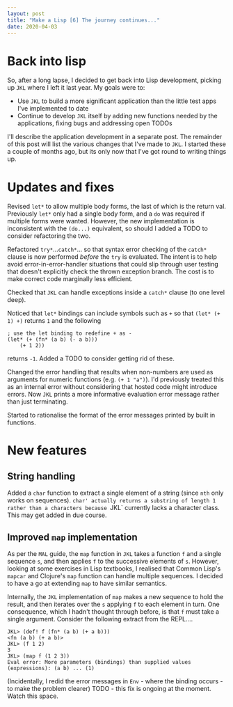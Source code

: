 ```yaml
---
layout: post
title: "Make a Lisp [6] The journey continues..."
date: 2020-04-03
---
```


# Back into lisp
So, after a long lapse, I decided to get back into Lisp development, picking up `JKL` where I left it last year. My goals were to:

* Use `JKL` to build a more significant application than the little test apps I've implemented to date 
* Continue to develop `JKL` itself by adding new functions needed by the applications, fixing bugs and addressing open TODOs

I'll describe the application development in a separate post. The remainder of this post will list the various changes that I've made to `JKL`. I started these a couple of months ago, but its only now that I've got round to writing things up.

# Updates and fixes

Revised `let*` to allow multiple body forms, the last of which is the return val. Previously `let*` only had a single body form, and a `do` was required if multiple forms were wanted. However, the new implementation is inconsistent with the `(do...)` equivalent, so should I added a TODO to consider refactoring the two.

Refactored `try*`...`catch*`... so that syntax error checking of the `catch*` clause is now performed *before* the `try` is evaluated. The intent is to help avoid error-in-error-handler situations that could slip through user testing that doesn't explicitly check the thrown exception branch. The cost is to make correct code marginally less efficient.

Checked that `JKL` can handle exceptions inside a `catch*` clause (to one level deep).

Noticed that `let*` bindings can include symbols such as `+` so that `(let* (+ 1) +)` returns `1` and the following
```
; use the let binding to redefine + as -
(let* (+ (fn* (a b) (- a b)))
    (+ 1 2))
```
returns `-1`. Added a TODO to consider getting rid of these.

Changed the error handling that results when non-numbers are used as arguments for numeric functions (e.g. `(+ 1 "a")`). I'd previously treated this as an internal error without considering that hosted code might introduce errors. Now `JKL` prints a more informative evaluation error message rather than just terminating.

Started to rationalise the format of the error messages printed by built in functions.

# New features

## String handling

Added a `char` function to extract a single element of a string (since `nth` only works on sequences). `char' actually returns a substring of length 1 rather than a characters because `JKL` currently lacks a character class. This may get added in due course.

## Improved `map` implementation

As per the `MAL` guide, the `map` function in `JKL` takes a function `f` and a single sequence `s`, and then applies `f` to the successive elements of `s`. However, looking at some exercises in Lisp textbooks, I realised that Common Lisp's `mapcar` and Clojure's `map` function can handle multiple sequences. I decided to have a go at extending `map` to have similar semantics.

Internally, the `JKL` implementation of `map` makes a new sequence to hold the result, and then iterates over the `s` applying `f` to each element in turn. One consequence, which I hadn't thought  through before, is that `f` must take a single argument. Consider the following extract from the REPL....

```
JKL> (def! f (fn* (a b) (+ a b)))
<fn (a b) (+ a b)>
JKL> (f 1 2)
3
JKL> (map f (1 2 3))
Eval error: More parameters (bindings) than supplied values (expressions): (a b) ... (1)
```
(Incidentally, I redid the error messages in `Env` - where the binding occurs - to make the problem clearer)
TODO - this fix is ongoing at the moment. Watch this space.  
